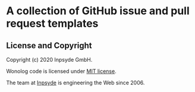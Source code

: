 # A collection of GitHub issue and pull request templates

## License and Copyright

Copyright (c) 2020 Inpsyde GmbH.

Wonolog code is licensed under [MIT license](./LICENSE).

The team at [Inpsyde](https://inpsyde.com) is engineering the Web since 2006.
